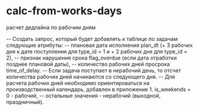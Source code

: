 # calc-from-works-days
расчет дедлайна по рабочим дням

-- Cоздать запрос, который будет добавлять к таблице по задачам следующие атрибуты:
-- плановая дата исполнения plan_dt (+ 3 рабочих дня к дате поступления для type_id = 1 и + 2 рабочих дня для type_id = 2), 
-- признак нарушения срока flag_overdue (если дата отработки позднее плановой даты), 
-- количество рабочих дней просрока time_of_delay.
-- Если задача поступает в нерабочий день, то отсчет количества рабочих дней начинаются со следующего дня.
-- Для расчета рабочих дней необходимо ориентироваться на производственный календарь, добавлен в приложение 1. is_weekends = 0 - рабочий,
-- остальные значения - нерабочий (выходной, праздничный).

